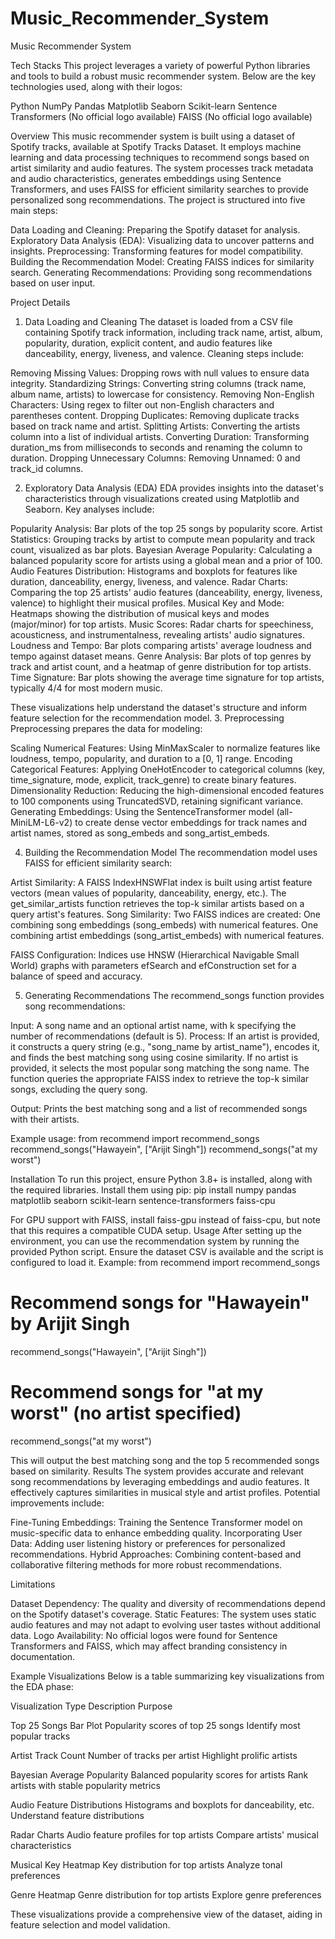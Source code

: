# Music_Recommender_System

Music Recommender System

Tech Stacks
This project leverages a variety of powerful Python libraries and tools to build a robust music recommender system. Below are the key technologies used, along with their logos:

Python 
NumPy 
Pandas 
Matplotlib 
Seaborn 
Scikit-learn 
Sentence Transformers (No official logo available)
FAISS (No official logo available)

Overview
This music recommender system is built using a dataset of Spotify tracks, available at Spotify Tracks Dataset. It employs machine learning and data processing techniques to recommend songs based on artist similarity and audio features. The system processes track metadata and audio characteristics, generates embeddings using Sentence Transformers, and uses FAISS for efficient similarity searches to provide personalized song recommendations.
The project is structured into five main steps:

Data Loading and Cleaning: Preparing the Spotify dataset for analysis.
Exploratory Data Analysis (EDA): Visualizing data to uncover patterns and insights.
Preprocessing: Transforming features for model compatibility.
Building the Recommendation Model: Creating FAISS indices for similarity search.
Generating Recommendations: Providing song recommendations based on user input.

Project Details
1. Data Loading and Cleaning
The dataset is loaded from a CSV file containing Spotify track information, including track name, artist, album, popularity, duration, explicit content, and audio features like danceability, energy, liveness, and valence. Cleaning steps include:

Removing Missing Values: Dropping rows with null values to ensure data integrity.
Standardizing Strings: Converting string columns (track name, album name, artists) to lowercase for consistency.
Removing Non-English Characters: Using regex to filter out non-English characters and parentheses content.
Dropping Duplicates: Removing duplicate tracks based on track name and artist.
Splitting Artists: Converting the artists column into a list of individual artists.
Converting Duration: Transforming duration_ms from milliseconds to seconds and renaming the column to duration.
Dropping Unnecessary Columns: Removing Unnamed: 0 and track_id columns.

2. Exploratory Data Analysis (EDA)
EDA provides insights into the dataset's characteristics through visualizations created using Matplotlib and Seaborn. Key analyses include:

Popularity Analysis: Bar plots of the top 25 songs by popularity score.
Artist Statistics: Grouping tracks by artist to compute mean popularity and track count, visualized as bar plots.
Bayesian Average Popularity: Calculating a balanced popularity score for artists using a global mean and a prior of 100.
Audio Features Distribution: Histograms and boxplots for features like duration, danceability, energy, liveness, and valence.
Radar Charts: Comparing the top 25 artists' audio features (danceability, energy, liveness, valence) to highlight their musical profiles.
Musical Key and Mode: Heatmaps showing the distribution of musical keys and modes (major/minor) for top artists.
Music Scores: Radar charts for speechiness, acousticness, and instrumentalness, revealing artists' audio signatures.
Loudness and Tempo: Bar plots comparing artists' average loudness and tempo against dataset means.
Genre Analysis: Bar plots of top genres by track and artist count, and a heatmap of genre distribution for top artists.
Time Signature: Bar plots showing the average time signature for top artists, typically 4/4 for most modern music.

These visualizations help understand the dataset's structure and inform feature selection for the recommendation model.
3. Preprocessing
Preprocessing prepares the data for modeling:

Scaling Numerical Features: Using MinMaxScaler to normalize features like loudness, tempo, popularity, and duration to a [0, 1] range.
Encoding Categorical Features: Applying OneHotEncoder to categorical columns (key, time_signature, mode, explicit, track_genre) to create binary features.
Dimensionality Reduction: Reducing the high-dimensional encoded features to 100 components using TruncatedSVD, retaining significant variance.
Generating Embeddings: Using the SentenceTransformer model (all-MiniLM-L6-v2) to create dense vector embeddings for track names and artist names, stored as song_embeds and song_artist_embeds.

4. Building the Recommendation Model
The recommendation model uses FAISS for efficient similarity search:

Artist Similarity: A FAISS IndexHNSWFlat index is built using artist feature vectors (mean values of popularity, danceability, energy, etc.). The get_similar_artists function retrieves the top-k similar artists based on a query artist's features.
Song Similarity: Two FAISS indices are created:
One combining song embeddings (song_embeds) with numerical features.
One combining artist embeddings (song_artist_embeds) with numerical features.


FAISS Configuration: Indices use HNSW (Hierarchical Navigable Small World) graphs with parameters efSearch and efConstruction set for a balance of speed and accuracy.

5. Generating Recommendations
The recommend_songs function provides song recommendations:

Input: A song name and an optional artist name, with k specifying the number of recommendations (default is 5).
Process:
If an artist is provided, it constructs a query string (e.g., "song_name by artist_name"), encodes it, and finds the best matching song using cosine similarity.
If no artist is provided, it selects the most popular song matching the song name.
The function queries the appropriate FAISS index to retrieve the top-k similar songs, excluding the query song.


Output: Prints the best matching song and a list of recommended songs with their artists.

Example usage:
from recommend import recommend_songs
recommend_songs("Hawayein", ["Arijit Singh"])
recommend_songs("at my worst")

Installation
To run this project, ensure Python 3.8+ is installed, along with the required libraries. Install them using pip:
pip install numpy pandas matplotlib seaborn scikit-learn sentence-transformers faiss-cpu

For GPU support with FAISS, install faiss-gpu instead of faiss-cpu, but note that this requires a compatible CUDA setup.
Usage
After setting up the environment, you can use the recommendation system by running the provided Python script. Ensure the dataset CSV is available and the script is configured to load it. Example:
from recommend import recommend_songs

# Recommend songs for "Hawayein" by Arijit Singh
recommend_songs("Hawayein", ["Arijit Singh"])

# Recommend songs for "at my worst" (no artist specified)
recommend_songs("at my worst")

This will output the best matching song and the top 5 recommended songs based on similarity.
Results
The system provides accurate and relevant song recommendations by leveraging embeddings and audio features. It effectively captures similarities in musical style and artist profiles. Potential improvements include:

Fine-Tuning Embeddings: Training the Sentence Transformer model on music-specific data to enhance embedding quality.
Incorporating User Data: Adding user listening history or preferences for personalized recommendations.
Hybrid Approaches: Combining content-based and collaborative filtering methods for more robust recommendations.

Limitations

Dataset Dependency: The quality and diversity of recommendations depend on the Spotify dataset's coverage.
Static Features: The system uses static audio features and may not adapt to evolving user tastes without additional data.
Logo Availability: No official logos were found for Sentence Transformers and FAISS, which may affect branding consistency in documentation.

Example Visualizations
Below is a table summarizing key visualizations from the EDA phase:



Visualization Type
Description
Purpose



Top 25 Songs Bar Plot
Popularity scores of top 25 songs
Identify most popular tracks


Artist Track Count
Number of tracks per artist
Highlight prolific artists


Bayesian Average Popularity
Balanced popularity scores for artists
Rank artists with stable popularity metrics


Audio Feature Distributions
Histograms and boxplots for danceability, etc.
Understand feature distributions


Radar Charts
Audio feature profiles for top artists
Compare artists' musical characteristics


Musical Key Heatmap
Key distribution for top artists
Analyze tonal preferences


Genre Heatmap
Genre distribution for top artists
Explore genre preferences


These visualizations provide a comprehensive view of the dataset, aiding in feature selection and model validation.
